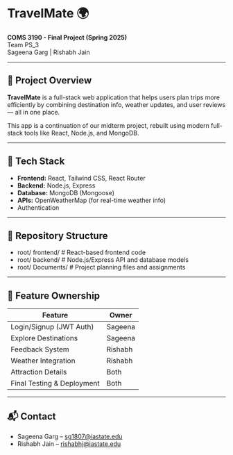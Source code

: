 # TravelMate 🌍

**COMS 3190 - Final Project (Spring 2025)**  
Team PS_3  
Sageena Garg | Rishabh Jain

---

## 📌 Project Overview

**TravelMate** is a full-stack web application that helps users plan trips more efficiently by combining destination info, weather updates, and user reviews — all in one place.

This app is a continuation of our midterm project, rebuilt using modern full-stack tools like React, Node.js, and MongoDB.

---

## 🔧 Tech Stack

- **Frontend:** React, Tailwind CSS, React Router
- **Backend:** Node.js, Express
- **Database:** MongoDB (Mongoose)
- **APIs:** OpenWeatherMap (for real-time weather info)
- Authentication

---

## 📂 Repository Structure
- root/ frontend/ # React-based frontend code 
- root/ backend/ # Node.js/Express API and database models 
- root/ Documents/ # Project planning files and assignments


---

## 👥 Feature Ownership

| Feature                     | Owner           |
|----------------------------|-----------------|
| Login/Signup (JWT Auth)    | Sageena          |
| Explore Destinations       | Sageena          |
| Feedback System            | Rishabh          |
| Weather Integration        | Rishabh          |
| Attraction Details         | Both             |
| Final Testing & Deployment | Both             |





---

## 📬 Contact

- Sageena Garg – sg1807@iastate.edu  
- Rishabh Jain – rishabhj@iastate.edu




